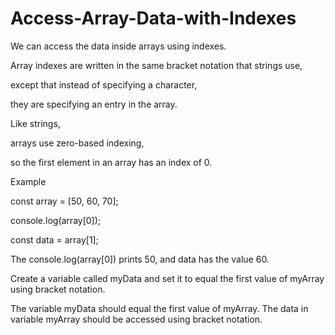 # Access-Array-Data-with-Indexes

We can access the data inside arrays using indexes.

Array indexes are written in the same bracket notation that strings use,

except that instead of specifying a character,

they are specifying an entry in the array.

 Like strings,
 
arrays use zero-based indexing,

so the first element in an array has an index of 0.

Example

const array = [50, 60, 70];

console.log(array[0]);

const data = array[1];

The console.log(array[0]) prints 50, and data has the value 60.

Create a variable called myData and set it to equal the first value of myArray using bracket notation.

The variable myData should equal the first value of myArray.
The data in variable myArray should be accessed using bracket notation.
